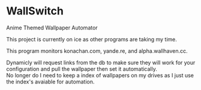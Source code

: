 # WallSwitch
Anime Themed Wallpaper Automator


This project is currently on ice as other programs are taking my time.

This program monitors konachan.com, yande.re, and alpha.wallhaven.cc.

Dynamicly will request links from the db to make sure they will work for your configuration and pull the wallpaper then set it automatically.  
No longer do I need to keep a index of wallpapers on my drives as I just use the index's avaiable for automation.
